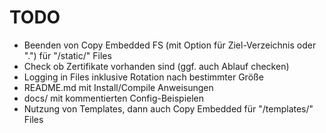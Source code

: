 # TODO

* Beenden von Copy Embedded FS (mit Option für Ziel-Verzeichnis oder ".") für
  "/static/" Files
* Check ob Zertifikate vorhanden sind (ggf. auch Ablauf checken)
* Logging in Files inklusive Rotation nach bestimmter Größe
* README.md mit Install/Compile Anweisungen
* docs/ mit kommentierten Config-Beispielen
* Nutzung von Templates, dann auch Copy Embedded für "/templates/" Files
